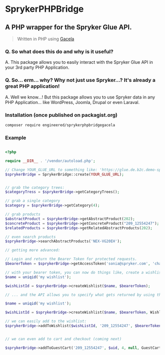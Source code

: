 # SprykerPHPBridge
## A PHP wrapper for the Spryker Glue API.
> Written in PHP using [Gacela](https://github.com/gacela-project/gacela)

### Q. So what does this do and why is it useful?

A. This package allows you to easily interact with the Spryker Glue API in your 3rd party PHP Application.

### Q. So... erm... why? Why not just use Spryker...? It's already a great PHP application!

A. Well we know...! But this package allows you to use Spryker data in any PHP Application... like WordPress, Joomla, Drupal or even Laraval.


### Installation (once published on packagist.org)

```bash
composer require engineered/sprykerphpbridgegacela
```



### Example

```php

<?php

require __DIR__ . '/vendor/autoload.php';

// Change YOUR_GLUE_URL to something like: 'https://glue.de.b2c.demo-spryker.com'
$sprykerBridge = SprykerBridge::create(YOUR_GLUE_URL);


// grab the category trees:
$categoryTress = $sprykerBridge->getCategoryTrees();

// grab a single category
$category = $sprykerBridge->getCategory(4);

// grab products
$abstractProduct = $sprykerBridge->getAbstractProduct(202);
$concreteProduct = $sprykerBridge->getConcreteProduct("209_12554247");
$relatedProducts = $sprykerBridge->getRelatedAbstractProducts(202);

// even search products
$sprykerBridge->searchAbstractProducts('NEX-VG20EH');

// getting more advanced:

// Login and return the Bearer Token for protected requests.
$bearerToken = $sprykerBridge->getAccessToken('sonia@spryker.com', 'change123', TokenReturnAttribute::accessToken);

// with your bearer token, you can now do things like, create a wishlist...
$name = uniqid('my wishlist');

$wishListId = $sprykerBridge->createWishlist($name, $bearerToken);

// ... and the API allows you to specify what gets returned by using the supplied Enums. This code will return the ID directly as a string, rather than the entire response.

$name = uniqid('my wishlist');

$wishListId = $sprykerBridge->createWishlist($name, $bearerToken, WishlistsAttribute::id);

// we can easily add to the wishlist:
$sprykerBridge->addToWishlist($wishListId, '209_12554247', $bearerToken);


// we can even add to cart and checkout (coming next)

$sprykerBridge->addToGuestCart('209_12554247', $uid, 4, null, GuestCartReturnAttribute::totals_discountTotal);

```

